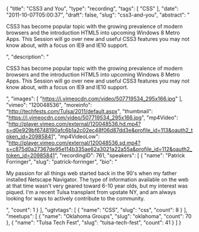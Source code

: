 {
  "title": "CSS3 and You",
  "type": "recording",
  "tags": [
    "CSS"
  ],
  "date": "2011-10-07T05:00:37",
  "draft": false,
  "slug": "css3-and-you",
  "abstract": "<p>CSS3 has become popular topic with the growing prevalence of modern browsers and the introduction HTML5 into upcoming Windows 8 Metro Apps. This Session will go over new and useful CSS3 features you may not know about, with a focus on IE9 and IE10 support.</p>",
  "description": "<p>CSS3 has become popular topic with the growing prevalence of modern browsers and the introduction HTML5 into upcoming Windows 8 Metro Apps. This Session will go over new and useful CSS3 features you may not know about, with a focus on IE9 and IE10 support.</p>",
  "images": [
    "https://i.vimeocdn.com/video/507719534_295x166.jpg"
  ],
  "vimeo": "120048536",
  "moreinfo": "http://techfests.com/Tulsa/2011/default.aspx",
  "thumbnail": "https://i.vimeocdn.com/video/507719534_295x166.jpg",
  "mp4Video": "http://player.vimeo.com/external/120048536.hd.mp4?s=d0e929bf6748190afc6b1a2c02ec48f06d87dd3e&profile_id=113&oauth2_token_id=20985841",
  "mp4VideoLow": "http://player.vimeo.com/external/120048536.sd.mp4?s=c875d0a27367de95e114b335ae62a3021a22a55a&profile_id=112&oauth2_token_id=20985841",
  "recordingID": 761,
  "speakers": [
    {
      "name": "Patrick Forringer",
      "slug": "patrick-forringer",
      "bio": "<p>My passion for all things web started back in the 90's when my father installed Netscape Navigator. The type of information available on the web at that time wasn't very geared toward 6-10 year olds, but my interest was piqued. I'm a recent Tulsa transplant from upstate NY, and am always looking for ways to actively contribute to the community.</p>",
      "count": 1
    }
  ],
  "ugtvtags": [
    {
      "name": "CSS",
      "slug": "css",
      "count": 8
    }
  ],
  "meetups": [
    {
      "name": "Oklahoma Groups",
      "slug": "oklahoma",
      "count": 70
    },
    {
      "name": "Tulsa Tech Fest",
      "slug": "tulsa-tech-fest",
      "count": 41
    }
  ]
}